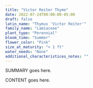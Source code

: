 ```yaml
---
title: "Victor Reiter Thyme"
date: 2022-07-24T00:00:00-05:00
draft: false
latin_name: "Thymus 'Victor Reiter'"
family_name: "Lamiaceae"
plant_type: "Perennial"
bloom_time: "Summer"
flower_color: "Pink"
size_at_maturity: "< 1 ft"
water_needs: "None"
additional_characteristices_notes: ""
---
```


SUMMARY goes here.

<!--more-->

CONTENT goes here.